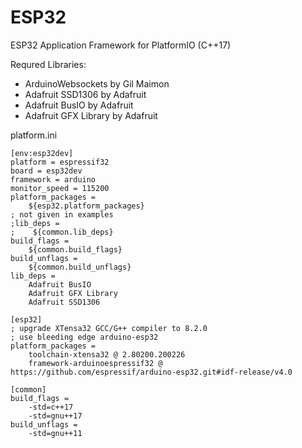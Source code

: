 # ESP32
ESP32 Application Framework for PlatformIO (C++17)

Requred Libraries:
- ArduinoWebsockets by Gil Maimon
- Adafruit SSD1306 by Adafruit
- Adafruit BusIO by Adafruit
- Adafruit GFX Library by Adafruit

platform.ini

```
[env:esp32dev]
platform = espressif32
board = esp32dev
framework = arduino
monitor_speed = 115200
platform_packages =
    ${esp32.platform_packages}
; not given in examples
;lib_deps =
;    ${common.lib_deps}
build_flags =
    ${common.build_flags}
build_unflags =
	${common.build_unflags}
lib_deps = 
    Adafruit BusIO
    Adafruit GFX Library
    Adafruit SSD1306

[esp32]
; upgrade XTensa32 GCC/G++ compiler to 8.2.0
; use bleeding edge arduino-esp32
platform_packages =
    toolchain-xtensa32 @ 2.80200.200226
    framework-arduinoespressif32 @ https://github.com/espressif/arduino-esp32.git#idf-release/v4.0

[common]
build_flags =
    -std=c++17
    -std=gnu++17
build_unflags =
    -std=gnu++11
```
